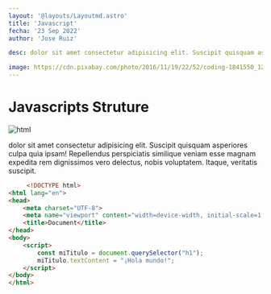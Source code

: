 ```yaml
---
layout: '@layouts/Layoutmd.astro'
title: 'Javascript'
fecha: '23 Sep 2022'
author: 'Jose Ruiz'

desc: dolor sit amet consectetur adipisicing elit. Suscipit quisquam asperiores culpa quia ipsam! Repellendus perspiciatis similique veniam esse magnam expedita rem dignissimos vero delectus, nobis voluptatem. Itaque, veritatis suscipit. 

image: https://cdn.pixabay.com/photo/2016/11/19/22/52/coding-1841550_1280.jpg
---
```


# Javascripts Struture 

![html](https://cdn.pixabay.com/photo/2016/11/19/22/52/coding-1841550_1280.jpg)

dolor sit amet consectetur adipisicing elit. Suscipit quisquam asperiores culpa quia ipsam! Repellendus perspiciatis similique veniam esse magnam expedita rem dignissimos vero delectus, nobis voluptatem. Itaque, veritatis suscipit.

```html
     <!DOCTYPE html>
<html lang="en">
<head>
    <meta charset="UTF-8">
    <meta name="viewport" content="width=device-width, initial-scale=1.0">
    <title>Document</title>
</head>
<body>
    <script>
        const miTitulo = document.querySelector("h1");
        miTitulo.textContent = "¡Hola mundo!";
    </script>
</body>
</html>


```